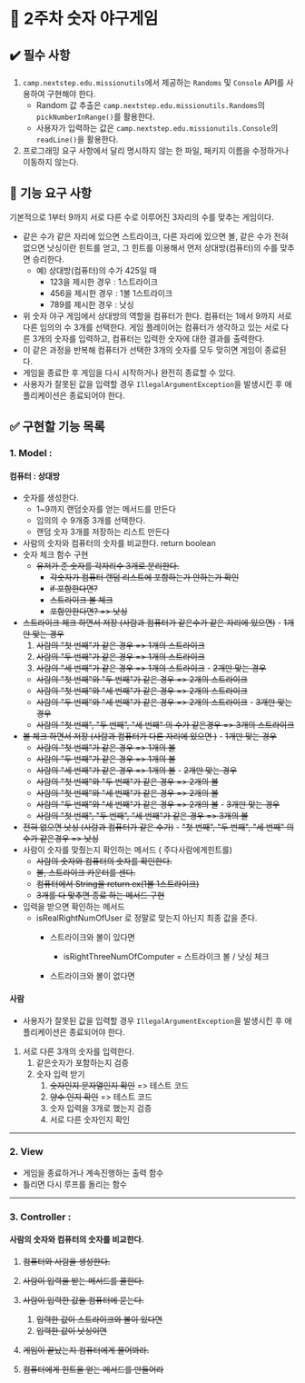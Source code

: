 # 🎈 2주차 숫자 야구게임



## :heavy_check_mark: 필수 사항

1. `camp.nextstep.edu.missionutils`에서 제공하는 `Randoms` 및 `Console` API를 사용하여 구현해야 한다.
   - Random 값 추출은 `camp.nextstep.edu.missionutils.Randoms`의 `pickNumberInRange()`를 활용한다.
   - 사용자가 입력하는 값은 `camp.nextstep.edu.missionutils.Console`의 `readLine()`을 활용한다.
2. 프로그래밍 요구 사항에서 달리 명시하지 않는 한 파일, 패키지 이름을 수정하거나 이동하지 않는다.

## 🚀 기능 요구 사항

기본적으로 1부터 9까지 서로 다른 수로 이루어진 3자리의 수를 맞추는 게임이다.

- 같은 수가 같은 자리에 있으면 스트라이크, 다른 자리에 있으면 볼, 같은 수가 전혀 없으면 낫싱이란 힌트를 얻고, 그 힌트를 이용해서 먼저 상대방(컴퓨터)의 수를 맞추면 승리한다.
  - 예) 상대방(컴퓨터)의 수가 425일 때
    - 123을 제시한 경우 : 1스트라이크
    - 456을 제시한 경우 : 1볼 1스트라이크
    - 789를 제시한 경우 : 낫싱
- 위 숫자 야구 게임에서 상대방의 역할을 컴퓨터가 한다. 컴퓨터는 1에서 9까지 서로 다른 임의의 수 3개를 선택한다. 게임 플레이어는 컴퓨터가 생각하고 있는 서로 다른 3개의 숫자를 입력하고, 컴퓨터는 입력한 숫자에 대한 결과를 출력한다.
- 이 같은 과정을 반복해 컴퓨터가 선택한 3개의 숫자를 모두 맞히면 게임이 종료된다.
- 게임을 종료한 후 게임을 다시 시작하거나 완전히 종료할 수 있다.
- 사용자가 잘못된 값을 입력할 경우 `IllegalArgumentException`을 발생시킨 후 애플리케이션은 종료되어야 한다.

## :white_check_mark: **구현할 기능 목록**

### 1. Model : 

#### 컴퓨터 : 상대방

- 숫자를 생성한다. 
  - 1~9까지 랜덤숫자를 얻는 메서드를 만든다
  -  임의의 수 9개중  3개를 선택한다.
  - 랜덤 숫자 3개를 저장하는 리스트 만든다
-  사람의 숫자와 컴퓨터의 숫자를 비교한다. return boolean
  - 숫자 체크 함수 구현
    - ~~유저가 준 숫자를 각자리수 3개로 분리한다.~~
      - ~~각숫자가 컴퓨터 랜덤 리스트에 포함하는가 안하는가 확인~~
      - ~~if 포함한다면?~~
      - ~~스트라이크 볼 체크~~
      - ~~포함안한다면? => 낫싱~~
  -   ~~스트라이크 체크 하면서 저장 (사람과 컴퓨터가 같은수가 같은 자리에 있으면)~~
    - ~~1개만 맞는 경우~~
      1. ~~사람의 "첫 번째"가 같은 경우 => 1개의 스트라이크~~
      2. ~~사람의 "두 번째"가 같은 경우 => 1개의 스트라이크~~
      3. ~~사람의 "세 번째"가 같은 경우 => 1개의 스트라이크~~
    - ~~2개만 맞는 경우~~
      - ~~사람의 "첫 번째"와 "두 번째"가 같은 경우 => 2개의 스트라이크~~
      - ~~사람의 "첫 번째"와 "세 번째"가 같은 경우 => 2개의 스트라이크~~
      - ~~사람의 "두 번째"와 "세 번째"가 같은 경우 => 2개의 스트라이크~~
    - ~~3개만 맞는 경우~~
      - ~~사람의 "첫 번째", "두 번째", "세 번째" 의 수가 같은경우 => 3개의 스트라이크~~
  -  ~~볼 체크 하면서 저장 (사람과 컴퓨터가 다른 자리에 있으면 )~~
    - ~~1개만 맞는 경우~~
      - ~~사람의 "첫 번째"가 같은 경우 => 1개의 볼~~
      - ~~사람의 "두 번째"가 같은 경우 => 1개의 볼~~
      - ~~사람의 "세 번째"가 같은 경우 => 1개의 볼~~
    - ~~2개만 맞는 경우~~
      - ~~사람의 "첫 번째"와 "두 번째"가 같은 경우 => 2개의 볼~~
      - ~~사람의 "첫 번째"와 "세 번째"가 같은 경우 => 2개의 볼~~
      - ~~사람의 "두 번째"와 "세 번째"가 같은 경우 => 2개의 볼~~
    - ~~3개만 맞는 경우~~
      - ~~사람의 "첫 번째", "두 번째", "세 번째"가 같은 경우 => 3개의 볼~~
  -  ~~전혀 없으면 낫싱 (사람과 컴퓨터가 같은 수가)~~
    - ~~"첫 번째", "두 번째", "세 번째" 의 수가 같은경우 => 낫싱~~
- 사람이 숫자를 맞췄는지 확인하는 메서드  ( 주다사람에게힌트를)
  - ~~사람의 숫자와 컴퓨터의 숫자를 확인한다.~~
  - ~~볼, 스트라이크 카운터를 센다.~~
  - ~~컴퓨터에서 String을 return ex(1볼 1스트라이크)~~
  - ~~3개를 다 맞추면 종료 하는 메서드 구현~~
- 입력을 받으면 확인하는 메서드
  - isRealRightNumOfUser 로 정말로 맞는지 아닌지 최종 값을 준다.
    - 스트라이크와 볼이 있다면
      - isRightThreeNumOfComputer = 스트라이크 볼 / 낫싱 체크

    - 스트라이크와 볼이 없다면


#### 사람

- 사용자가 잘못된 값을 입력할 경우 `IllegalArgumentException`을 발생시킨 후 애플리케이션은 종료되어야 한다.

1. 서로 다른 3개의 숫자를 입력한다. 
   1. 같은숫자가 포함하는지 검증
   2. 숫자 입력 받기
      1. ~~숫자인지 문자열인지 확인~~  => 테스트 코드
      2. ~~양수 인지 확인~~   => 테스트 코드
      3. 숫자 입력을 3개로 했는지 검증 
      4. 서로 다른 숫자인지 확인

---

### 2. View

- 게임을 종료하거나 계속진행하는 출력 함수
- 틀리면 다시 루프를 돌리는 함수

---

### 3. Controller : 

#### 사람의 숫자와 컴퓨터의 숫자를 비교한다.

1. ~~컴퓨터와 사람을 생성한다.~~

2. ~~사람이 입력을 받는 메서드를 콜한다.~~ 

3. ~~사람이 입력한 값을 컴퓨터에 묻는다.~~

   1.  ~~입력한 값이 스트라이크와 볼이 있다면~~
   2.  ~~입력한 값이 낫싱이면~~

4. ~~게임이 끝났는지 컴퓨터에게 물어봐라.~~

5. ~~컴퓨터에게 힌트을 얻는 메서드를 만들어라~~

   